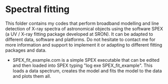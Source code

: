 # Spectral fitting
This folder contains my codes that perform broadband modelling and line detection of X-ray spectra of astronomical objects using the software SPEX (a UV / X-ray fitting package developed at SRON). It can be adapted to different data, software and platforms. Do not hesitate to contact me for more information and support to implement it or adapting to different fitting packages and data.

- SPEX_fit_example.com is a simple SPEX executable that can be edited and then loaded into SPEX typing "log exe SPEX_fit_example". This loads a data spectrum, creates the model and fits the model to the data and plots them all.
